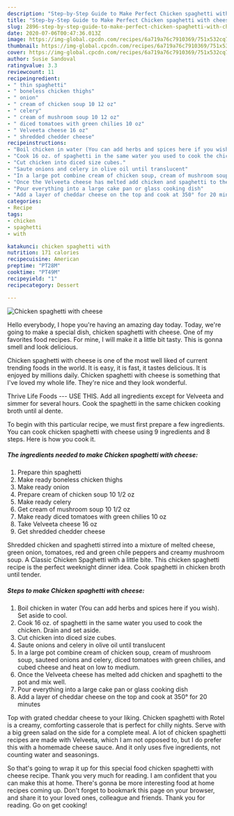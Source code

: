 ```yaml
---
description: "Step-by-Step Guide to Make Perfect Chicken spaghetti with cheese"
title: "Step-by-Step Guide to Make Perfect Chicken spaghetti with cheese"
slug: 2896-step-by-step-guide-to-make-perfect-chicken-spaghetti-with-cheese
date: 2020-07-06T00:47:36.013Z
image: https://img-global.cpcdn.com/recipes/6a719a76c7910369/751x532cq70/chicken-spaghetti-with-cheese-recipe-main-photo.jpg
thumbnail: https://img-global.cpcdn.com/recipes/6a719a76c7910369/751x532cq70/chicken-spaghetti-with-cheese-recipe-main-photo.jpg
cover: https://img-global.cpcdn.com/recipes/6a719a76c7910369/751x532cq70/chicken-spaghetti-with-cheese-recipe-main-photo.jpg
author: Susie Sandoval
ratingvalue: 3.3
reviewcount: 11
recipeingredient:
- " thin spaghetti"
- " boneless chicken thighs"
- " onion"
- " cream of chicken soup 10 12 oz"
- " celery"
- " cream of mushroom soup 10 12 oz"
- " diced tomatoes with green chilies 10 oz"
- " Velveeta cheese 16 oz"
- " shredded chedder cheese"
recipeinstructions:
- "Boil chicken in water (You can add herbs and spices here if you wish). Set aside to cool."
- "Cook 16 oz. of spaghetti in the same water you used to cook the chicken. Drain and set aside."
- "Cut chicken into diced size cubes."
- "Saute onions and celery in olive oil until translucent"
- "In a large pot combine cream of chicken soup, cream of mushroom soup, sauteed onions and celery, diced tomatoes with green chilies, and cubed cheese and heat on low to medium."
- "Once the Velveeta cheese has melted add chicken and spaghetti to the pot and mix well."
- "Pour everything into a large cake pan or glass cooking dish"
- "Add a layer of cheddar cheese on the top and cook at 350° for 20 minutes"
categories:
- Recipe
tags:
- chicken
- spaghetti
- with

katakunci: chicken spaghetti with 
nutrition: 171 calories
recipecuisine: American
preptime: "PT28M"
cooktime: "PT49M"
recipeyield: "1"
recipecategory: Dessert

---
```



![Chicken spaghetti with cheese](https://img-global.cpcdn.com/recipes/6a719a76c7910369/751x532cq70/chicken-spaghetti-with-cheese-recipe-main-photo.jpg)

Hello everybody, I hope you're having an amazing day today. Today, we're going to make a special dish, chicken spaghetti with cheese. One of my favorites food recipes. For mine, I will make it a little bit tasty. This is gonna smell and look delicious.

Chicken spaghetti with cheese is one of the most well liked of current trending foods in the world. It is easy, it is fast, it tastes delicious. It is enjoyed by millions daily. Chicken spaghetti with cheese is something that I've loved my whole life. They're nice and they look wonderful.

Thrive Life Foods --- USE THIS. Add all ingredients except for Velveeta and simmer for several hours. Cook the spaghetti in the same chicken cooking broth until al dente.


To begin with this particular recipe, we must first prepare a few ingredients. You can cook chicken spaghetti with cheese using 9 ingredients and 8 steps. Here is how you cook it.

<!--inarticleads1-->

##### The ingredients needed to make Chicken spaghetti with cheese:

1. Prepare  thin spaghetti
1. Make ready  boneless chicken thighs
1. Make ready  onion
1. Prepare  cream of chicken soup 10 1/2 oz
1. Make ready  celery
1. Get  cream of mushroom soup 10 1/2 oz
1. Make ready  diced tomatoes with green chilies 10 oz
1. Take  Velveeta cheese 16 oz
1. Get  shredded chedder cheese


Shredded chicken and spaghetti stirred into a mixture of melted cheese, green onion, tomatoes, red and green chile peppers and creamy mushroom soup. A Classic Chicken Spaghetti with a little bite. This chicken spaghetti recipe is the perfect weeknight dinner idea. Cook spaghetti in chicken broth until tender. 

<!--inarticleads2-->

##### Steps to make Chicken spaghetti with cheese:

1. Boil chicken in water (You can add herbs and spices here if you wish). Set aside to cool.
1. Cook 16 oz. of spaghetti in the same water you used to cook the chicken. Drain and set aside.
1. Cut chicken into diced size cubes.
1. Saute onions and celery in olive oil until translucent
1. In a large pot combine cream of chicken soup, cream of mushroom soup, sauteed onions and celery, diced tomatoes with green chilies, and cubed cheese and heat on low to medium.
1. Once the Velveeta cheese has melted add chicken and spaghetti to the pot and mix well.
1. Pour everything into a large cake pan or glass cooking dish
1. Add a layer of cheddar cheese on the top and cook at 350° for 20 minutes


Top with grated cheddar cheese to your liking. Chicken spaghetti with Rotel is a creamy, comforting casserole that is perfect for chilly nights. Serve with a big green salad on the side for a complete meal. A lot of chicken spaghetti recipes are made with Velveeta, which I am not opposed to, but I do prefer this with a homemade cheese sauce. And it only uses five ingredients, not counting water and seasonings. 

So that's going to wrap it up for this special food chicken spaghetti with cheese recipe. Thank you very much for reading. I am confident that you can make this at home. There's gonna be more interesting food at home recipes coming up. Don't forget to bookmark this page on your browser, and share it to your loved ones, colleague and friends. Thank you for reading. Go on get cooking!

